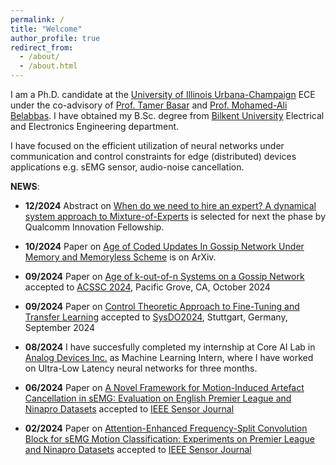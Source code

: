 ```yaml
---
permalink: /
title: "Welcome"
author_profile: true
redirect_from: 
  - /about/
  - /about.html
---
```




I am a Ph.D. candidate at the [University of Illinois Urbana-Champaign](https://illinois.edu/) ECE under the co-advisory of [Prof. Tamer Basar](http://tamerbasar.csl.illinois.edu/) and [Prof. Mohamed-Ali Belabbas](https://publish.illinois.edu/belabbas/). I have obtained my B.Sc. degree from [Bilkent University](https://ee.bilkent.edu.tr/en/) Electrical and Electronics Engineering department. 

I have focused on the efficient utilization of neural networks under communication and control constraints for edge (distributed) devices applications e.g. sEMG sensor, audio-noise cancellation.

**NEWS**:
* **12/2024** Abstract on [When do we need to hire an expert? A dynamical system approach to Mixture-of-Experts](https://www.qualcomm.com/research/university-relations/innovation-fellowship/2025-north-america) is selected for next the phase by Qualcomm Innovation Fellowship.

* **10/2024** Paper on [Age of Coded Updates In Gossip Network Under Memory and Memoryless Scheme](https://erkan1863.github.io/publication/2024-10-29-age_of_coded) is on ArXiv.

* **09/2024** Paper on [Age of k-out-of-n Systems on a Gossip Network](https://erkan1863.github.io/publication/2024-02-18-age_k_n_TSS_on_gossip) accepted to [ACSSC 2024](https://www.asilomarsscconf.org/), Pacific Grove, CA, October 2024

* **09/2024** Paper on [Control Theoretic Approach to Fine-Tuning and Transfer Learning](https://erkan1863.github.io/publication/2024-04-17-TuningWithoutForgetting) accepted to [SysDO2024](https://www.sysdo2024.de/en/), Stuttgart, Germany, September 2024

* **08/2024** I have succesfully completed my internship at Core AI Lab in [Analog Devices Inc.](https://www.analog.com/en/index.html) as Machine Learning Intern, where I have worked on Ultra-Low Latency neural networks for three months.

* **06/2024** Paper on [A Novel Framework for Motion-Induced Artefact Cancellation in sEMG: Evaluation on English Premier League and Ninapro Datasets](https://ieeexplore.ieee.org/document/10542637) accepted to [IEEE Sensor Journal](https://ieeexplore.ieee.org/xpl/RecentIssue.jsp?punumber=7361)

* **02/2024** Paper on [Attention-Enhanced Frequency-Split Convolution Block for sEMG Motion Classification: Experiments on Premier League and Ninapro Datasets](https://ieeexplore.ieee.org/document/10375923) accepted to [IEEE Sensor Journal](https://ieeexplore.ieee.org/xpl/RecentIssue.jsp?punumber=7361)




